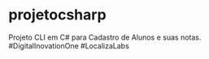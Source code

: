 # projetocsharp
Projeto CLI em C# para Cadastro de Alunos e suas notas. #DigitalInovationOne #LocalizaLabs
